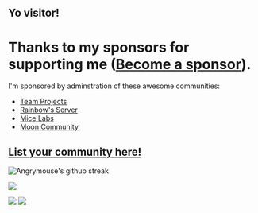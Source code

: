 ## Yo visitor!

# Thanks to my sponsors for supporting me ([Become a sponsor](https://boosty.to/mice)).

I'm sponsored by adminstration of these awesome communities:
- [Team Projects](https://discord.gg/NNFze7jSYN)
- [Rainbow's Server](https://discord.gg/CtRp5GB)
- [Mice Labs](https://discord.gg/ezEeGmq)
- [Moon Community](https://discord.gg/s693zrhAU9)
## [List your community here!](https://boosty.to/mice)
![Angrymouse's github streak](https://github-readme-streak-stats.herokuapp.com/?user=angrymouse&theme=midnight-purple)


![](https://komarev.com/ghpvc/?username=angrymouse)

![](https://forthebadge.com/images/badges/60-percent-of-the-time-works-every-time.svg) ![](https://forthebadge.com/images/badges/powered-by-black-magic.svg)
